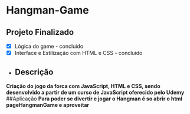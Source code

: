 # Hangman-Game
## Projeto Finalizado
- [x] Lógica do game - concluido
- [x] Interface e Estilização com HTML e CSS - concluido 
- ## Descrição
**Criação do jogo da forca com JavaScript, HTML e CSS, sendo desenvolvido a partir de um curso de JavaScript oferecido pelo Udemy**
##Aplicação
**Para poder se divertir e jogar o Hangman é so abrir o html pageHangmanGame e aproveitar**
